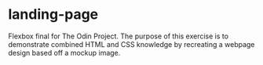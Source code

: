 # landing-page
Flexbox final for The Odin Project. The purpose of this exercise is to demonstrate combined HTML and CSS knowledge by recreating a webpage design based off a mockup image.